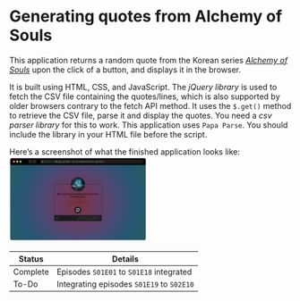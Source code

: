 # Generating quotes from Alchemy of Souls

This application returns a random quote from the Korean series [*Alchemy of Souls*](https://www.imdb.com/title/tt20859920/) upon the click of a button, and displays it in the browser.

It is built using HTML, CSS, and JavaScript. The *jQuery library* is used to fetch the CSV file containing the quotes/lines, which is also supported by older browsers contrary to the fetch API method. It uses the `$.get()` method to retrieve the CSV file, parse it and display the quotes. You need a *csv parser library* for this to work. This application uses `Papa Parse`. You should include the library in your HTML file before the script.

Here’s a screenshot of what the finished application looks like: 
<a href="https://dduyg.github.io/alchemy-of-souls/"><img src="/images/project-image-2.png" width="245px"></a>

| Status   | Details       |
|----------|---------------|
| Complete | Episodes `S01E01` to `S01E18` integrated  |
| To-Do    | Integrating episodes `S01E19` to `S02E10`        |
